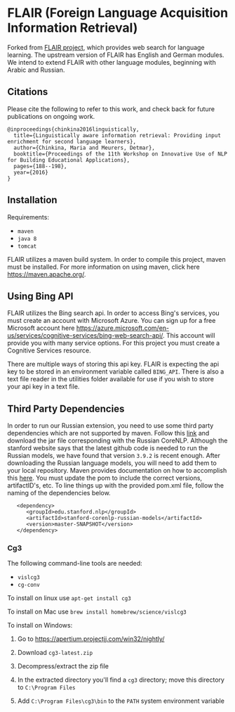 # FLAIR (Foreign Language Acquisition Information Retrieval)

Forked from [FLAIR project](http://sifnos.sfs.uni-tuebingen.de/FLAIR/), which
provides web search for language learning. The upstream version of FLAIR has
English and German modules. We intend to extend FLAIR with other language
modules, beginning with Arabic and Russian.

## Citations

Please cite the following to refer to this work, and check back for future
publications on ongoing work.

```
@inproceedings{chinkina2016linguistically,
  title={Linguistically aware information retrieval: Providing input enrichment for second language learners},
  author={Chinkina, Maria and Meurers, Detmar},
  booktitle={Proceedings of the 11th Workshop on Innovative Use of NLP for Building Educational Applications},
  pages={188--198},
  year={2016}
}
```

## Installation 

Requirements:

* `maven`
* `java 8`
* `tomcat`

FLAIR utilizes a maven build system. In order to compile this project, maven
must be installed. For more information on using maven, click here
https://maven.apache.org/.

## Using Bing API

FLAIR utilizes the Bing search api. In order to access Bing's services, you must
create an account with Microsoft Azure. You can sign up for a free Microsoft
account here
https://azure.microsoft.com/en-us/services/cognitive-services/bing-web-search-api/.
This account will provide you with many service options. For this project you
must create a Cognitive Services resource. 

There are multiple ways of storing this api key. FLAIR is expecting the api key
to be stored in an environment variable called `BING_API`. There is also a text
file reader in the utilities folder available for use if you wish to store your
api key in a text file. 

## Third Party Dependencies 

In order to run our Russian extension, you need to use some third party
dependencies which are not supported by maven. Follow this
[link](https://stanfordnlp.github.io/CoreNLP/model-zoo.html) and download the
jar file corresponding with the Russian CoreNLP. Although the stanford website
says that the latest github code is needed to run the Russian models, we have
found that version `3.9.2` is recent enough. After downloading the Russian
language models, you will need to add them to your local repository. Maven
provides documentation on how to accomplish this
[here](https://maven.apache.org/guides/mini/guide-3rd-party-jars-local.html).
You must update the pom to include the correct versions, artifactID's, etc. To
line things up with the provided pom.xml file, follow the naming of the
dependencies below. 

```
   <dependency>
      <groupId>edu.stanford.nlp</groupId>
      <artifactId>stanford-corenlp-russian-models</artifactId>
      <version>master-SNAPSHOT</version>
   </dependency> 
```

### Cg3

The following command-line tools are needed:
- `vislcg3`
- `cg-conv`

To install on linux use `apt-get install cg3`

To install on Mac use `brew install homebrew/science/vislcg3`

To install on Windows:

1. Go to https://apertium.projectjj.com/win32/nightly/

2. Download `cg3-latest.zip`

3. Decompress/extract the zip file

4. In the extracted directory you'll find a `cg3` directory; move this directory to `C:\Program Files`

5. Add `C:\Program Files\cg3\bin` to the `PATH` system environment variable
